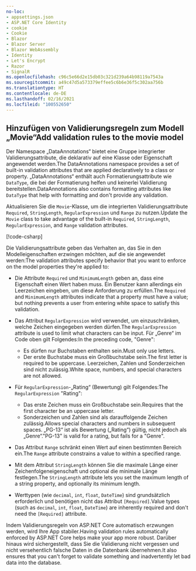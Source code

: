 ```yaml
---
no-loc:
- appsettings.json
- ASP.NET Core Identity
- cookie
- Cookie
- Blazor
- Blazor Server
- Blazor WebAssembly
- Identity
- Let's Encrypt
- Razor
- SignalR
ms.openlocfilehash: c96c5e66d2e15db03c321d239a64b98119a7543a
ms.sourcegitcommit: a49c47d5a573379effee5c6b6e36f5c302aa756b
ms.translationtype: HT
ms.contentlocale: de-DE
ms.lasthandoff: 02/16/2021
ms.locfileid: "100552650"
---
```

<!-- USED in RP and MVC tutorial -->

## <a name="add-validation-rules-to-the-movie-model"></a><span data-ttu-id="38e35-101">Hinzufügen von Validierungsregeln zum Modell „Movie“</span><span class="sxs-lookup"><span data-stu-id="38e35-101">Add validation rules to the movie model</span></span>

<span data-ttu-id="38e35-102">Der Namespace „DataAnnotations“ bietet eine Gruppe integrierter Validierungsattribute, die deklarativ auf eine Klasse oder Eigenschaft angewendet werden.</span><span class="sxs-lookup"><span data-stu-id="38e35-102">The DataAnnotations namespace provides a set of built-in validation attributes that are applied declaratively to a class or property.</span></span> <span data-ttu-id="38e35-103">„DataAnnotations“ enthält auch Formatierungsattribute wie `DataType`, die bei der Formatierung helfen und keinerlei Validierung bereitstellen.</span><span class="sxs-lookup"><span data-stu-id="38e35-103">DataAnnotations also contains formatting attributes like `DataType` that help with formatting and don't provide any validation.</span></span>

<span data-ttu-id="38e35-104">Aktualisieren Sie die `Movie`-Klasse, um die integrierten Validierungsattribute `Required`, `StringLength`, `RegularExpression` und `Range` zu nutzen.</span><span class="sxs-lookup"><span data-stu-id="38e35-104">Update the `Movie` class to take advantage of the built-in `Required`, `StringLength`, `RegularExpression`, and `Range` validation attributes.</span></span>

[!code-csharp[](~/tutorials/first-mvc-app/start-mvc/sample/MvcMovie22/Models/MovieDateRatingDA.cs?name=snippet1)]

<span data-ttu-id="38e35-105">Die Validierungsattribute geben das Verhalten an, das Sie in den Modelleigenschaften erzwingen möchten, auf die sie angewendet werden:</span><span class="sxs-lookup"><span data-stu-id="38e35-105">The validation attributes specify behavior that you want to enforce on the model properties they're applied to:</span></span>

* <span data-ttu-id="38e35-106">Die Attribute `Required` und `MinimumLength` geben an, dass eine Eigenschaft einen Wert haben muss. Ein Benutzer kann allerdings ein Leerzeichen eingeben, um diese Anforderung zu erfüllen.</span><span class="sxs-lookup"><span data-stu-id="38e35-106">The `Required` and `MinimumLength` attributes indicate that a property must have a value; but nothing prevents a user from entering white space to satisfy this validation.</span></span>
* <span data-ttu-id="38e35-107">Das Attribut `RegularExpression` wird verwendet, um einzuschränken, welche Zeichen eingegeben werden dürfen.</span><span class="sxs-lookup"><span data-stu-id="38e35-107">The `RegularExpression` attribute is used to limit what characters can be input.</span></span> <span data-ttu-id="38e35-108">Für „Genre“ im Code oben gilt Folgendes:</span><span class="sxs-lookup"><span data-stu-id="38e35-108">In the preceding code, "Genre":</span></span>

  * <span data-ttu-id="38e35-109">Es dürfen nur Buchstaben enthalten sein.</span><span class="sxs-lookup"><span data-stu-id="38e35-109">Must only use letters.</span></span>
  * <span data-ttu-id="38e35-110">Der erste Buchstabe muss ein Großbuchstabe sein.</span><span class="sxs-lookup"><span data-stu-id="38e35-110">The first letter is required to be uppercase.</span></span> <span data-ttu-id="38e35-111">Leerzeichen, Zahlen und Sonderzeichen sind nicht zulässig.</span><span class="sxs-lookup"><span data-stu-id="38e35-111">White space, numbers, and special characters are not allowed.</span></span>

* <span data-ttu-id="38e35-112">Für `RegularExpression`-„Rating“ (Bewertung) gilt Folgendes:</span><span class="sxs-lookup"><span data-stu-id="38e35-112">The `RegularExpression` "Rating":</span></span>

  * <span data-ttu-id="38e35-113">Das erste Zeichen muss ein Großbuchstabe sein.</span><span class="sxs-lookup"><span data-stu-id="38e35-113">Requires that the first character be an uppercase letter.</span></span>
  * <span data-ttu-id="38e35-114">Sonderzeichen und Zahlen sind als darauffolgende Zeichen zulässig.</span><span class="sxs-lookup"><span data-stu-id="38e35-114">Allows special characters and numbers in  subsequent spaces.</span></span> <span data-ttu-id="38e35-115">„PG-13“ ist als Bewertung („Rating“) gültig, nicht jedoch als „Genre“.</span><span class="sxs-lookup"><span data-stu-id="38e35-115">"PG-13" is valid for a rating, but fails for a "Genre".</span></span>

* <span data-ttu-id="38e35-116">Das Attribut `Range` schränkt einen Wert auf einen bestimmten Bereich ein.</span><span class="sxs-lookup"><span data-stu-id="38e35-116">The `Range` attribute constrains a value to within a specified range.</span></span>
* <span data-ttu-id="38e35-117">Mit dem Attribut `StringLength` können Sie die maximale Länge einer Zeichenfolgeneigenschaft und optional die minimale Länge festlegen.</span><span class="sxs-lookup"><span data-stu-id="38e35-117">The `StringLength` attribute lets you set the maximum length of a string property, and optionally its minimum length.</span></span>
* <span data-ttu-id="38e35-118">Werttypen (wie `decimal`, `int`, `float`, `DateTime`) sind grundsätzlich erforderlich und benötigen nicht das Attribut `[Required]`.</span><span class="sxs-lookup"><span data-stu-id="38e35-118">Value types (such as `decimal`, `int`, `float`, `DateTime`) are inherently required and don't need the `[Required]` attribute.</span></span>

<span data-ttu-id="38e35-119">Indem Validierungsregeln von ASP.NET Core automatisch erzwungen werden, wird Ihre App stabiler.</span><span class="sxs-lookup"><span data-stu-id="38e35-119">Having validation rules automatically enforced by ASP.NET Core helps make your app more robust.</span></span> <span data-ttu-id="38e35-120">Darüber hinaus wird sichergestellt, dass Sie die Validierung nicht vergessen und nicht versehentlich falsche Daten in die Datenbank übernehmen.</span><span class="sxs-lookup"><span data-stu-id="38e35-120">It also ensures that you can't forget to validate something and inadvertently let bad data into the database.</span></span>
